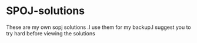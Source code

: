 # SPOJ-solutions
These are my own sopj solutions .I use them for my backup.I suggest you to try hard before viewing the solutions

